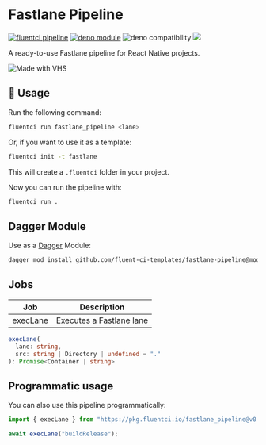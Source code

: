 # Fastlane Pipeline

[![fluentci pipeline](https://img.shields.io/badge/dynamic/json?label=pkg.fluentci.io&labelColor=%23000&color=%23460cf1&url=https%3A%2F%2Fapi.fluentci.io%2Fv1%2Fpipeline%2Ffastlane_pipeline&query=%24.version)](https://pkg.fluentci.io/fastlane_pipeline)
[![deno module](https://shield.deno.dev/x/fastlane_pipeline)](https://deno.land/x/fastlane_pipeline)
![deno compatibility](https://shield.deno.dev/deno/^1.37)
[![](https://img.shields.io/codecov/c/gh/fluent-ci-templates/fastlane-pipeline)](https://codecov.io/gh/fluent-ci-templates/fastlane-pipeline)

A ready-to-use Fastlane pipeline for React Native projects.

![Made with VHS](https://vhs.charm.sh/vhs-3BdWbrCDU6CerRImplYFxo.gif)

## 🚀 Usage

Run the following command:

```bash
fluentci run fastlane_pipeline <lane>
```

Or, if you want to use it as a template:

```bash
fluentci init -t fastlane
```

This will create a `.fluentci` folder in your project.

Now you can run the pipeline with:

```bash
fluentci run .
```

## Dagger Module

Use as a [Dagger](https://dagger.io) Module:

```bash
dagger mod install github.com/fluent-ci-templates/fastlane-pipeline@mod
```

## Jobs

| Job         | Description               |
| ----------- | ------------------------- |
| execLane    | Executes a Fastlane lane  |

```typescript
execLane(
  lane: string,
  src: string | Directory | undefined = "."
): Promise<Container | string>
```

## Programmatic usage

You can also use this pipeline programmatically:

```ts
import { execLane } from "https://pkg.fluentci.io/fastlane_pipeline@v0.9.3/mod.ts";

await execLane("buildRelease");
```
